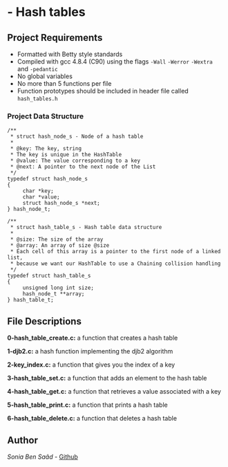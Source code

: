 # - Hash tables
## Project Requirements
- Formatted with Betty style standards
- Compiled with gcc 4.8.4 (C90) using the flags `-Wall` `-Werror` `-Wextra` and `-pedantic`
- No global variables
- No more than 5 functions per file
- Function prototypes should be included in header file called `hash_tables.h`

### Project Data Structure
    /**
     * struct hash_node_s - Node of a hash table
     *
     * @key: The key, string
     * The key is unique in the HashTable
     * @value: The value corresponding to a key
     * @next: A pointer to the next node of the List
     */
    typedef struct hash_node_s
    {
         char *key;
         char *value;
         struct hash_node_s *next;
    } hash_node_t;

    /**
     * struct hash_table_s - Hash table data structure
     *
     * @size: The size of the array
     * @array: An array of size @size
     * Each cell of this array is a pointer to the first node of a linked list,
     * because we want our HashTable to use a Chaining collision handling
     */
    typedef struct hash_table_s
    {
         unsigned long int size;
         hash_node_t **array;
    } hash_table_t;

## File Descriptions
**0-hash_table_create.c:** a function that creates a hash table

**1-djb2.c:** a hash function implementing the djb2 algorithm

**2-key_index.c:** a function that gives you the index of a key

**3-hash_table_set.c:** a function that adds an element to the hash table

**4-hash_table_get.c:** a function that retrieves a value associated with a key

**5-hash_table_print.c:** a function that prints a hash table

**6-hash_table_delete.c:** a function that deletes a hash table

## Author
*Sonia Ben Saâd* - [Github](https://github.com/Soniabensaad)